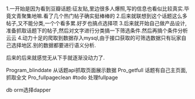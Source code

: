 1.一开始是因为看到豆瓣话题:征友贴,里边很多人爆照,写的信息也看似比较真实.毕竟文青聚集地嘛.看了几个热门帖子确实挺棒棒的
2.后来就联想到这个话题这么多帖子,又不能分类,一个个看多累.好歹也搞点选择项
3.后来就开始自己做产品设计,准备抓取话题下的帖子,然后对文字进行分类搞一下筛选条件.然后再搞个条件分析云云
4.动力十足的爬取到数据存入mysql,由于接口获取的可筛选数据只有玩家自己选择地区.别的数据都要进行语义分析.

后来的后来就感觉无从下手就逐渐没动力了.


Program_blinddate	从话题api抓取页面展示数据
Pro_getfull			话题有自己主页面,抓取全文
Pro_fullpageclean	#todo 处理fullpage

db orm选择dapper